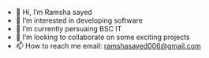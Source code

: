 - 👋 Hi, I’m Ramsha sayed
- 👀 I’m interested in developing software
- 🌱 I’m currently persuaing BSC IT
- 💞️ I’m looking to collaborate on some exciting projects
- 📫 How to reach me email: ramshasayed006@gmail.com

<!---
Ramshasayed/Ramshasayed is a ✨ special ✨ repository because its `README.md` (this file) appears on your GitHub profile.
You can click the Preview link to take a look at your changes.
--->
